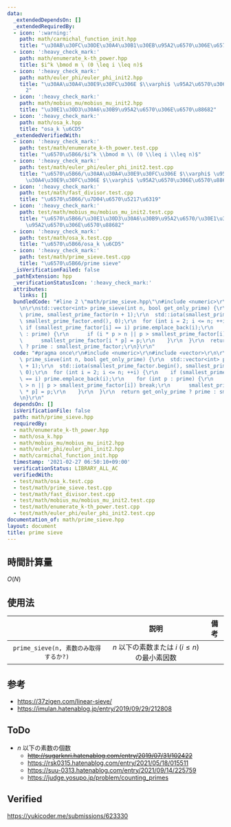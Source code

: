 ```yaml
---
data:
  _extendedDependsOn: []
  _extendedRequiredBy:
  - icon: ':warning:'
    path: math/carmichal_function_init.hpp
    title: "\u30AB\u30FC\u30DE\u30A4\u30B1\u30EB\u95A2\u6570\u306E\u6570\u8868"
  - icon: ':heavy_check_mark:'
    path: math/enumerate_k-th_power.hpp
    title: $i^k \bmod m \ (0 \leq i \leq n)$
  - icon: ':heavy_check_mark:'
    path: math/euler_phi/euler_phi_init2.hpp
    title: "\u30AA\u30A4\u30E9\u30FC\u306E $\\varphi$ \u95A2\u6570\u306E\u6570\u8868\
      2"
  - icon: ':heavy_check_mark:'
    path: math/mobius_mu/mobius_mu_init2.hpp
    title: "\u30E1\u30D3\u30A6\u30B9\u95A2\u6570\u306E\u6570\u88682"
  - icon: ':heavy_check_mark:'
    path: math/osa_k.hpp
    title: "osa_k \u6CD5"
  _extendedVerifiedWith:
  - icon: ':heavy_check_mark:'
    path: test/math/enumerate_k-th_power.test.cpp
    title: "\u6570\u5B66/$i^k \\bmod m \\ (0 \\leq i \\leq n)$"
  - icon: ':heavy_check_mark:'
    path: test/math/euler_phi/euler_phi_init2.test.cpp
    title: "\u6570\u5B66/\u30AA\u30A4\u30E9\u30FC\u306E $\\varphi$ \u95A2\u6570/\u30AA\
      \u30A4\u30E9\u30FC\u306E $\\varphi$ \u95A2\u6570\u306E\u6570\u88682"
  - icon: ':heavy_check_mark:'
    path: test/math/fast_divisor.test.cpp
    title: "\u6570\u5B66/\u7D04\u6570\u5217\u6319"
  - icon: ':heavy_check_mark:'
    path: test/math/mobius_mu/mobius_mu_init2.test.cpp
    title: "\u6570\u5B66/\u30E1\u30D3\u30A6\u30B9\u95A2\u6570/\u30E1\u30D3\u30A6\u30B9\
      \u95A2\u6570\u306E\u6570\u88682"
  - icon: ':heavy_check_mark:'
    path: test/math/osa_k.test.cpp
    title: "\u6570\u5B66/osa_k \u6CD5"
  - icon: ':heavy_check_mark:'
    path: test/math/prime_sieve.test.cpp
    title: "\u6570\u5B66/prime sieve"
  _isVerificationFailed: false
  _pathExtension: hpp
  _verificationStatusIcon: ':heavy_check_mark:'
  attributes:
    links: []
  bundledCode: "#line 2 \"math/prime_sieve.hpp\"\n#include <numeric>\r\n#include <vector>\r\
    \n\r\nstd::vector<int> prime_sieve(int n, bool get_only_prime) {\r\n  std::vector<int>\
    \ prime, smallest_prime_factor(n + 1);\r\n  std::iota(smallest_prime_factor.begin(),\
    \ smallest_prime_factor.end(), 0);\r\n  for (int i = 2; i <= n; ++i) {\r\n   \
    \ if (smallest_prime_factor[i] == i) prime.emplace_back(i);\r\n    for (int p\
    \ : prime) {\r\n      if (i * p > n || p > smallest_prime_factor[i]) break;\r\n\
    \      smallest_prime_factor[i * p] = p;\r\n    }\r\n  }\r\n  return get_only_prime\
    \ ? prime : smallest_prime_factor;\r\n}\r\n"
  code: "#pragma once\r\n#include <numeric>\r\n#include <vector>\r\n\r\nstd::vector<int>\
    \ prime_sieve(int n, bool get_only_prime) {\r\n  std::vector<int> prime, smallest_prime_factor(n\
    \ + 1);\r\n  std::iota(smallest_prime_factor.begin(), smallest_prime_factor.end(),\
    \ 0);\r\n  for (int i = 2; i <= n; ++i) {\r\n    if (smallest_prime_factor[i]\
    \ == i) prime.emplace_back(i);\r\n    for (int p : prime) {\r\n      if (i * p\
    \ > n || p > smallest_prime_factor[i]) break;\r\n      smallest_prime_factor[i\
    \ * p] = p;\r\n    }\r\n  }\r\n  return get_only_prime ? prime : smallest_prime_factor;\r\
    \n}\r\n"
  dependsOn: []
  isVerificationFile: false
  path: math/prime_sieve.hpp
  requiredBy:
  - math/enumerate_k-th_power.hpp
  - math/osa_k.hpp
  - math/mobius_mu/mobius_mu_init2.hpp
  - math/euler_phi/euler_phi_init2.hpp
  - math/carmichal_function_init.hpp
  timestamp: '2021-02-27 06:50:10+09:00'
  verificationStatus: LIBRARY_ALL_AC
  verifiedWith:
  - test/math/osa_k.test.cpp
  - test/math/prime_sieve.test.cpp
  - test/math/fast_divisor.test.cpp
  - test/math/mobius_mu/mobius_mu_init2.test.cpp
  - test/math/enumerate_k-th_power.test.cpp
  - test/math/euler_phi/euler_phi_init2.test.cpp
documentation_of: math/prime_sieve.hpp
layout: document
title: prime sieve
---
```



## 時間計算量

$O(N)$


## 使用法

||説明|備考|
|:--:|:--:|:--:|
|`prime_sieve(n, 素数のみ取得するか?)`|$n$ 以下の素数または $i \ (i \leq n)$ の最小素因数||


## 参考

- https://37zigen.com/linear-sieve/
- https://imulan.hatenablog.jp/entry/2019/09/29/212808


## ToDo

- $n$ 以下の素数の個数
  - ~~http://sugarknri.hatenablog.com/entry/2019/07/31/102422~~
  - https://rsk0315.hatenablog.com/entry/2021/05/18/015511
  - https://suu-0313.hatenablog.com/entry/2021/09/14/225759
  - https://judge.yosupo.jp/problem/counting_primes


## Verified

https://yukicoder.me/submissions/623330
